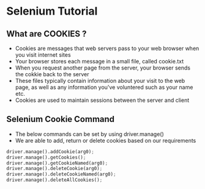 # Selenium Tutorial

## What are COOKIES ?
- Cookies are messages that web servers pass to your web browser when you visit internet sites
- Your browser stores each message in a small file, called cookie.txt
- When you request another page from the server, your browser sends the cokkie back to the server
- These files typically contain information about your visit to the web page, as well as any information you've voluntered such as your name etc.
- Cookies are used to maintain sessions between the server and client

## Selenium Cookie Command
- The below commands can be set by using driver.manage()
- We are able to add, return or delete cookies based on our requirements

```python
driver.manage().addCookie(arg0);
driver.manage().getCookies();
driver.manage().getCookieNamed(arg0);
driver.manage().deleteCookie(arg0);
driver.manage().deleteCookieNamed(arg0);
driver.manage().deleteAllCookies();
```
